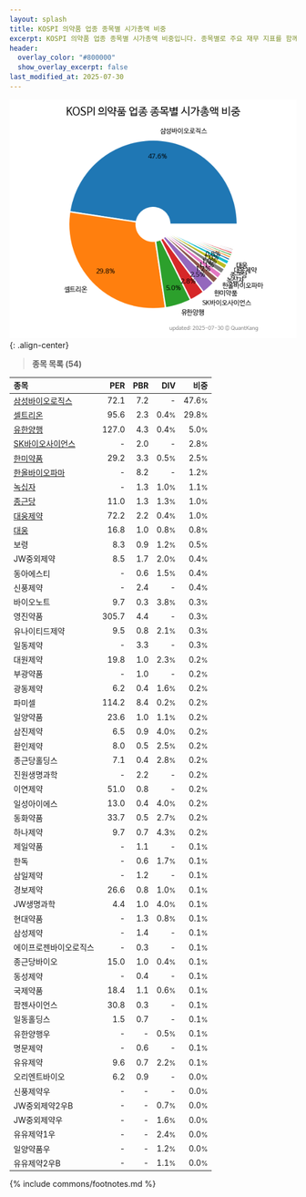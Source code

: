 ```yaml
---
layout: splash
title: KOSPI 의약품 업종 종목별 시가총액 비중
excerpt: KOSPI 의약품 업종 종목별 시가총액 비중입니다. 종목별로 주요 재무 지표를 함께 표시합니다.
header:
  overlay_color: "#800000"
  show_overlay_excerpt: false
last_modified_at: 2025-07-30
---
```



![KOSPI 의약품 업종 종목별 시가총액 비중](/stats/sector/images/kospi_업종_의약품_종목.png){: .align-center}


> **종목 목록 (54)**<a id="list"></a>

| **종목** | **PER** | **PBR** | **DIV** | **비중** |
| :------- | ------: | ------: | ------: | -------: |
| [삼성바이오로직스](/207940/) | 72.1 | 7.2 | - | 47.6<small>%</small> |
| [셀트리온](/068270/) | 95.6 | 2.3 | 0.4<small>%</small> | 29.8<small>%</small> |
| [유한양행](/000100/) | 127.0 | 4.3 | 0.4<small>%</small> | 5.0<small>%</small> |
| [SK바이오사이언스](/302440/) | - | 2.0 | - | 2.8<small>%</small> |
| [한미약품](/128940/) | 29.2 | 3.3 | 0.5<small>%</small> | 2.5<small>%</small> |
| [한올바이오파마](/009420/) | - | 8.2 | - | 1.2<small>%</small> |
| [녹십자](/006280/) | - | 1.3 | 1.0<small>%</small> | 1.1<small>%</small> |
| [종근당](/185750/) | 11.0 | 1.3 | 1.3<small>%</small> | 1.0<small>%</small> |
| [대웅제약](/069620/) | 72.2 | 2.2 | 0.4<small>%</small> | 1.0<small>%</small> |
| [대웅](/003090/) | 16.8 | 1.0 | 0.8<small>%</small> | 0.8<small>%</small> |
| 보령 | 8.3 | 0.9 | 1.2<small>%</small> | 0.5<small>%</small> |
| JW중외제약 | 8.5 | 1.7 | 2.0<small>%</small> | 0.4<small>%</small> |
| 동아에스티 | - | 0.6 | 1.5<small>%</small> | 0.4<small>%</small> |
| 신풍제약 | - | 2.4 | - | 0.4<small>%</small> |
| 바이오노트 | 9.7 | 0.3 | 3.8<small>%</small> | 0.3<small>%</small> |
| 영진약품 | 305.7 | 4.4 | - | 0.3<small>%</small> |
| 유나이티드제약 | 9.5 | 0.8 | 2.1<small>%</small> | 0.3<small>%</small> |
| 일동제약 | - | 3.3 | - | 0.3<small>%</small> |
| 대원제약 | 19.8 | 1.0 | 2.3<small>%</small> | 0.2<small>%</small> |
| 부광약품 | - | 1.0 | - | 0.2<small>%</small> |
| 광동제약 | 6.2 | 0.4 | 1.6<small>%</small> | 0.2<small>%</small> |
| 파미셀 | 114.2 | 8.4 | 0.2<small>%</small> | 0.2<small>%</small> |
| 일양약품 | 23.6 | 1.0 | 1.1<small>%</small> | 0.2<small>%</small> |
| 삼진제약 | 6.5 | 0.9 | 4.0<small>%</small> | 0.2<small>%</small> |
| 환인제약 | 8.0 | 0.5 | 2.5<small>%</small> | 0.2<small>%</small> |
| 종근당홀딩스 | 7.1 | 0.4 | 2.8<small>%</small> | 0.2<small>%</small> |
| 진원생명과학 | - | 2.2 | - | 0.2<small>%</small> |
| 이연제약 | 51.0 | 0.8 | - | 0.2<small>%</small> |
| 일성아이에스 | 13.0 | 0.4 | 4.0<small>%</small> | 0.2<small>%</small> |
| 동화약품 | 33.7 | 0.5 | 2.7<small>%</small> | 0.2<small>%</small> |
| 하나제약 | 9.7 | 0.7 | 4.3<small>%</small> | 0.2<small>%</small> |
| 제일약품 | - | 1.1 | - | 0.1<small>%</small> |
| 한독 | - | 0.6 | 1.7<small>%</small> | 0.1<small>%</small> |
| 삼일제약 | - | 1.2 | - | 0.1<small>%</small> |
| 경보제약 | 26.6 | 0.8 | 1.0<small>%</small> | 0.1<small>%</small> |
| JW생명과학 | 4.4 | 1.0 | 4.0<small>%</small> | 0.1<small>%</small> |
| 현대약품 | - | 1.3 | 0.8<small>%</small> | 0.1<small>%</small> |
| 삼성제약 | - | 1.4 | - | 0.1<small>%</small> |
| 에이프로젠바이오로직스 | - | 0.3 | - | 0.1<small>%</small> |
| 종근당바이오 | 15.0 | 1.0 | 0.4<small>%</small> | 0.1<small>%</small> |
| 동성제약 | - | 0.4 | - | 0.1<small>%</small> |
| 국제약품 | 18.4 | 1.1 | 0.6<small>%</small> | 0.1<small>%</small> |
| 팜젠사이언스 | 30.8 | 0.3 | - | 0.1<small>%</small> |
| 일동홀딩스 | 1.5 | 0.7 | - | 0.1<small>%</small> |
| 유한양행우 | - | - | 0.5<small>%</small> | 0.1<small>%</small> |
| 명문제약 | - | 0.6 | - | 0.1<small>%</small> |
| 유유제약 | 9.6 | 0.7 | 2.2<small>%</small> | 0.1<small>%</small> |
| 오리엔트바이오 | 6.2 | 0.9 | - | 0.0<small>%</small> |
| 신풍제약우 | - | - | - | 0.0<small>%</small> |
| JW중외제약2우B | - | - | 0.7<small>%</small> | 0.0<small>%</small> |
| JW중외제약우 | - | - | 1.6<small>%</small> | 0.0<small>%</small> |
| 유유제약1우 | - | - | 2.4<small>%</small> | 0.0<small>%</small> |
| 일양약품우 | - | - | 1.2<small>%</small> | 0.0<small>%</small> |
| 유유제약2우B | - | - | 1.1<small>%</small> | 0.0<small>%</small> |

{% include commons/footnotes.md %}